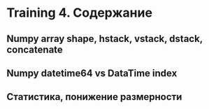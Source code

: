 # Training 4. Содержание

## Numpy array shape, hstack, vstack, dstack, concatenate 

## Numpy datetime64 vs DataTime index

## Статистика, понижение размерности 
